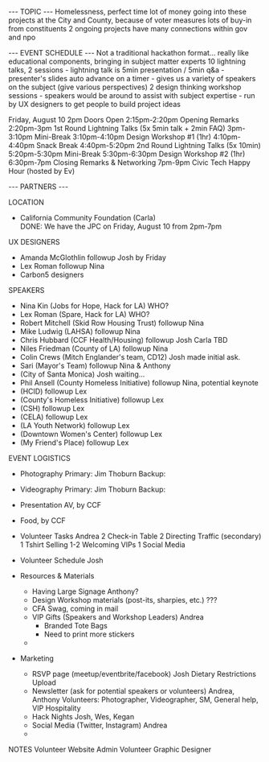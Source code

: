 --- TOPIC ---
Homelessness, perfect time
lot of money going into these projects at the City and County, because of voter measures
lots of buy-in from constituents 
2 ongoing projects
have many connections within gov and npo 

--- EVENT SCHEDULE ---
Not a traditional hackathon format... really like educational components, bringing in subject matter experts
10 lightning talks, 2 sessions
	- lightning talk is 5min presentation / 5min q&a
	- presenter's slides auto advance on a timer
	- gives us a variety of speakers on the subject (give various perspectives)
2 design thinking workshop sessions
	- speakers would be around to assist with subject expertise
	- run by UX designers to get people to build project ideas

Friday, August 10
2pm		Doors Open
2:15pm-2:20pm	Opening Remarks
2:20pm-3pm	1st Round Lightning Talks (5x 5min talk + 2min FAQ)
3pm-3:10pm	Mini-Break
3:10pm-4:10pm	Design Workshop #1 (1hr)
4:10pm-4:40pm	Snack Break
4:40pm-5:20pm	2nd Round Lightning Talks (5x 10min)
5:20pm-5:30pm	Mini-Break
5:30pm-6:30pm	Design Workshop #2 (1hr)
6:30pm-7pm	Closing Remarks & Networking
7pm-9pm		Civic Tech Happy Hour (hosted by Ev)

--- PARTNERS ---

LOCATION
- California Community Foundation (Carla)	
	DONE: We have the JPC on Friday, August 10 from 2pm-7pm
	
UX DESIGNERS
- Amanda McGlothlin				followup Josh by Friday
- Lex Roman					followup Nina
- Carbon5 designers

SPEAKERS
- Nina Kin (Jobs for Hope, Hack for LA) 	WHO?
- Lex Roman (Spare, Hack for LA)		WHO?
- Robert Mitchell (Skid Row Housing Trust)	followup Nina
- Mike Ludwig (LAHSA)				followup Nina
- Chris Hubbard (CCF Health/Housing)		followup Josh Carla TBD
- Niles Friedman (County of LA)			followup Nina
- Colin Crews (Mitch Englander's team, CD12) 	Josh made initial ask.
- Sari (Mayor's Team)				followup Nina & Anthony
- (City of Santa Monica)			Josh waiting...
- Phil Ansell (County Homeless Initiative)	followup Nina, potential keynote
- (HCID)					followup Lex
- (County's Homeless Initiative)		followup Lex
- (CSH)						followup Lex
- (CELA)					followup Lex
- (LA Youth Network)				followup Lex
- (Downtown Women's Center)			followup Lex
- (My Friend's Place)				followup Lex	

EVENT LOGISTICS
- Photography
	Primary: Jim Thoburn
	Backup: 
- Videography
	Primary: Jim Thoburn
	Backup: 
- Presentation AV, by CCF
- Food, by CCF
- Volunteer Tasks				Andrea
	2 Check-in Table
	2 Directing Traffic (secondary)
	1 Tshirt Selling
	1-2 Welcoming VIPs
	1 Social Media
- Volunteer Schedule				Josh
- Resources & Materials
	- Having Large Signage						Anthony?
	- Design Workshop materials (post-its, sharpies, etc.)		???
	- CFA Swag, coming in mail
	- VIP Gifts (Speakers and Workshop Leaders)			Andrea
		- Branded Tote Bags
		- Need to print more stickers
	- 

- Marketing
	- RSVP page (meetup/eventbrite/facebook)			Josh
		Dietary Restrictions
		Upload 
	- Newsletter (ask for potential speakers or volunteers)		Andrea, Anthony
		Volunteers: Photographer, Videographer, SM, 
			General help, VIP Hospitality
	- Hack Nights							Josh, Wes, Kegan
	- Social Media (Twitter, Instagram)				Andrea
	- 



NOTES
Volunteer Website Admin
Volunteer Graphic Designer